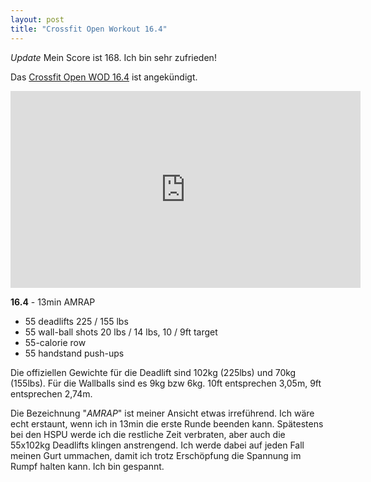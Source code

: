 ```yaml
---
layout: post
title: "Crossfit Open Workout 16.4"
---
```

*Update* Mein Score ist 168. Ich bin sehr zufrieden!

Das [Crossfit Open WOD 16.4][0] ist angekündigt.

<iframe width="560" height="315" src="https://www.youtube-nocookie.com/embed/w9LHMzGR1hg" frameborder="0" allowfullscreen></iframe>

**16.4** - 13min AMRAP

* 55 deadlifts 225 / 155 lbs
* 55 wall-ball shots 20 lbs / 14 lbs, 10 / 9ft target
* 55-calorie row
* 55 handstand push-ups

Die offiziellen Gewichte für die Deadlift sind 102kg (225lbs) und 70kg (155lbs). Für die Wallballs sind es 9kg bzw 6kg. 10ft entsprechen 3,05m, 9ft entsprechen 2,74m.

Die Bezeichnung "*AMRAP*" ist meiner Ansicht etwas irreführend. Ich wäre echt erstaunt, wenn ich in 13min die erste Runde beenden kann. Spätestens bei den HSPU werde ich die restliche Zeit verbraten, aber auch die 55x102kg Deadlifts klingen anstrengend. Ich werde dabei auf jeden Fall meinen Gurt ummachen, damit ich trotz Erschöpfung die Spannung im Rumpf halten kann. Ich bin gespannt.

[0]: http://games.crossfit.com/workouts/the-open/2016#tabs-4

